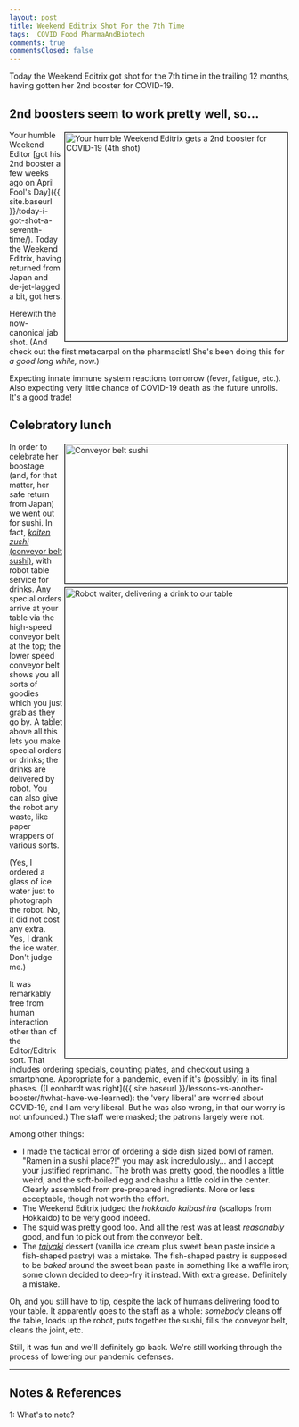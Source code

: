 ```yaml
---
layout: post
title: Weekend Editrix Shot For the 7th Time
tags:  COVID Food PharmaAndBiotech
comments: true
commentsClosed: false
---
```


Today the Weekend Editrix got shot for the 7th time in the trailing 12 months, having gotten
her 2nd booster for COVID-19.  


## 2nd boosters seem to work pretty well, so&hellip;  

<img src="{{ site.baseurl }}/images/2022-04-28-weekend-editrix-shot-seventh-time-shot.jpg" width="400" height="374" alt="Your humble Weekend Editrix gets a 2nd booster for COVID-19 (4th shot)" title="Your humble Weekend Editrix gets a 2nd booster for COVID-19 (4th shot)" style="float: right; margin: 3px 3px 3px 3px; border: 1px solid #000000;">
Your humble Weekend Editor
[got his 2nd booster a few weeks ago on April Fool's Day]({{ site.baseurl }}/today-i-got-shot-a-seventh-time/).
Today the Weekend Editrix, having returned from Japan and de-jet-lagged a bit, got hers.  

Herewith the now-canonical jab shot.  (And check out the first metacarpal on the
pharmacist!  She's been doing this for _a good long while,_ now.)  

Expecting innate immune system reactions tomorrow (fever, fatigue, etc.).  Also expecting
very little chance of COVID-19 death as the future unrolls.  It's a good trade!  


## Celebratory lunch  

<a href="{{ site.baseurl }}/images/2022-04-28-weekend-editrix-shot-sevent-time-conveyor-belt-sushi.jpg"><img src="{{ site.baseurl }}/images/2022-04-28-weekend-editrix-shot-sevent-time-conveyor-belt-sushi-thumb.jpg" width="400" height="249" alt="Conveyor belt sushi" title="Conveyor belt sushi" style="float: right; margin: 3px 3px 3px 3px; border: 1px solid #000000;"></a>
<a href="{{ site.baseurl }}/images/2022-04-28-weekend-editrix-shot-sevent-time-robot-waiter.jpg"><img src="{{ site.baseurl }}/images/2022-04-28-weekend-editrix-shot-sevent-time-robot-waiter-thumb.jpg" width="400" height="844" alt="Robot waiter, delivering a drink to our table" title="Robot waiter, delivering a drink to our table" style="float: right; margin: 3px 3px 3px 3px; border: 1px solid #000000;"></a>
In order to celebrate her boostage (and, for that matter, her safe return from Japan) we went
out for sushi.  In fact,
[_kaiten zushi_ (conveyor belt sushi)](https://en.wikipedia.org/wiki/Conveyor_belt_sushi),
with robot table service for drinks.  Any special orders arrive at your table via the high-speed
conveyor belt at the top; the lower speed conveyor belt shows you all sorts of goodies
which you just grab as they go by.  A tablet above all this lets you make special orders
or drinks; the drinks are delivered by robot.  You can also give the robot any waste, like
paper wrappers of various sorts.

(Yes, I ordered a glass of ice water just to photograph the robot.  No, it did not cost any
extra.  Yes, I drank the ice water.  Don't judge me.)  

It was remarkably free from human interaction other than of the Editor/Editrix sort.  That
includes ordering specials, counting plates, and checkout using a smartphone.  Appropriate
for a pandemic, even if it's (possibly) in its final phases.
([Leonhardt was right]({{ site.baseurl }}/lessons-vs-another-booster/#what-have-we-learned):
the 'very liberal' are worried about COVID-19, and I am very liberal.  But he was also wrong,
in that our worry is not unfounded.)  The staff were masked; the patrons largely were not.  

Among other things:  
- I made the tactical error of ordering a side dish sized bowl of ramen.  "Ramen in a
  sushi place?!" you may ask incredulously&hellip; and I accept your justified reprimand.  The
  broth was pretty good, the noodles a little weird, and the soft-boiled egg and chashu a
  little cold in the center.  Clearly assembled from pre-prepared ingredients.
  More or less acceptable, though not worth the effort.  
- The Weekend Editrix judged the _hokkaido kaibashira_ (scallops from Hokkaido) to be very
  good indeed.  
- The squid was pretty good too.  And all the rest was at least _reasonably_ good, and fun
  to pick out from the conveyor belt.  
- The [_taiyaki_](https://en.wikipedia.org/wiki/Taiyaki) dessert (vanilla ice cream plus
  sweet bean paste inside a fish-shaped pastry) was a mistake.  The fish-shaped pastry is
  supposed to be _baked_ around the sweet bean paste in something like a waffle iron; some
  clown decided to deep-fry it instead. With extra grease.  Definitely a mistake.  
  
Oh, and you still have to tip, despite the lack of humans delivering food to your table.
It apparently goes to the staff as a whole: _somebody_ cleans off the table, loads up the
robot, puts together the sushi, fills the conveyor belt, cleans the joint, etc.  

Still, it was fun and we'll definitely go back.  We're still working through the process
of lowering our pandemic defenses.  

---

## Notes &amp; References  

<!--
<sup id="fn1a">[[1]](#fn1)</sup>

<a id="fn1">1</a>: ***, ["***"](***), *** [↩](#fn1a)  

<a href="{{ site.baseurl }}/images/***">
  <img src="{{ site.baseurl }}/images/***" width="400" height="***" alt="***" title="***" style="float: right; margin: 3px 3px 3px 3px; border: 1px solid #000000;">
</a>

<iframe width="400" height="224" src="***" allow="accelerometer; encrypted-media; gyroscope; picture-in-picture" allowfullscreen style="float: right; margin: 3px 3px 3px 3px; border: 1px solid #000000;"></iframe>
-->

<a id="fn1">1</a>: What's to note?  
